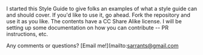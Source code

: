 I started this Style Guide to give folks an examples of what a style guide can and should cover. If you'd like to use it, go ahead. 
Fork the repository and use it as you like. The contents have a CC Share Alike license. I will be setting up some documentation on
how you can contribute -- PR instructions, etc. 

Any comments or questions? [Email me!](mailto:sarrants@gmail.com
